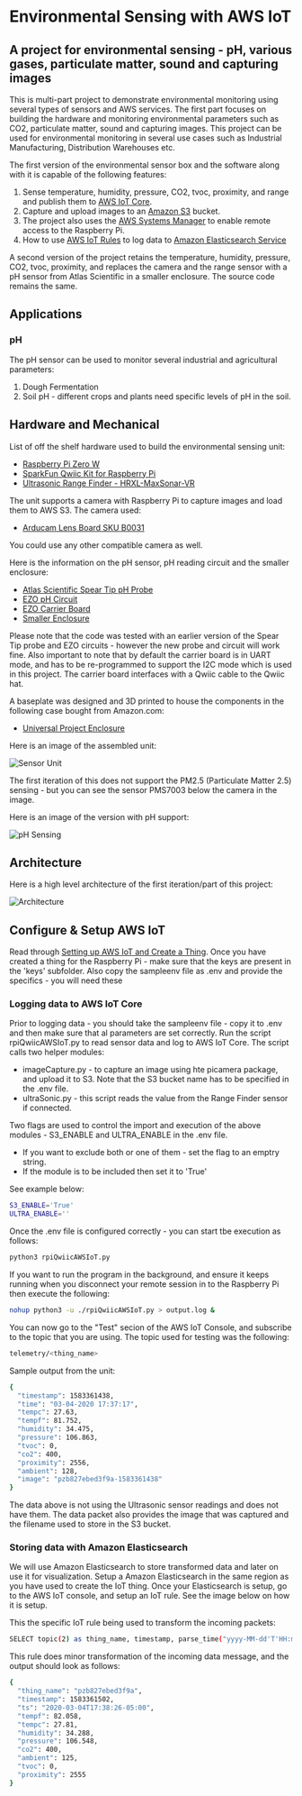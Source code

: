 # Environmental Sensing with AWS IoT

## A project for environmental sensing - pH, various gases, particulate matter, sound and capturing images

This is multi-part project to demonstrate environmental monitoring using several types of sensors and AWS services. The first part focuses on building the hardware and monitoring environmental parameters such as CO2, particulate matter, sound and capturing images. This project can be used for environmental monitoring in several use cases such as Industrial Manufacturing, Distribution Warehouses etc.

The first version of the environmental sensor box and the software along with it is capable of the following features:

1. Sense temperature, humidity, pressure, CO2, tvoc, proximity, and range and publish them to [AWS IoT Core](https://aws.amazon.com/iot-core/).
2. Capture and upload images to an [Amazon S3](https://aws.amazon.com/s3/) bucket.
3. The project also uses the [AWS Systems Manager](https://aws.amazon.com/systems-manager/) to enable remote access to the Raspberry Pi.
4. How to use [AWS IoT Rules](https://docs.aws.amazon.com/iot/latest/developerguide/iot-rules.html) to log data to [Amazon Elasticsearch Service](https://aws.amazon.com/elasticsearch-service/)

A second version of the project retains the temperature, humidity, pressure, CO2, tvoc, proximity, and replaces the camera and the range sensor with a pH sensor from Atlas Scientific in a smaller enclosure. The source code remains the same.

## Applications

### pH

The pH sensor can be used to monitor several industrial and agricultural parameters:

1. Dough Fermentation
2. Soil pH - different crops and plants need specific levels of pH in the soil.

## Hardware and Mechanical

List of off the shelf hardware used to build the environmental sensing unit:

* [Raspberry Pi Zero W](https://www.raspberrypi.org/products/raspberry-pi-zero-w/)
* [SparkFun Qwiic Kit for Raspberry Pi](https://www.sparkfun.com/products/15367)
* [Ultrasonic Range Finder - HRXL-MaxSonar-VR](https://www.sparkfun.com/products/11724)

The unit supports a camera with Raspberry Pi to capture images and load them to AWS S3.
The camera used:

* [Arducam Lens Board SKU B0031](https://www.arducam.com/product/arducam-5mp-m12-picam/)

You could use any other compatible camera as well.

Here is the information on the pH sensor, pH reading circuit and the smaller enclosure:

* [Atlas Scientific Spear Tip pH Probe](https://atlas-scientific.com/probes/spear-tip-ph-probe/)
* [EZO pH Circuit](https://atlas-scientific.com/circuits/ezo-ph-circuit/)
* [EZO Carrier Board](https://atlas-scientific.com/carrier-boards/electrically-isolated-usb-ezo-carrier-board/)
* [Smaller Enclosure](https://www.amazon.com/gp/product/B071SJ1BBD/)

Please note that the code was tested with an earlier version of the Spear Tip probe and EZO circuits - however the new probe and circuit will work fine. Also important to note that by default the carrier board is in UART mode, and has to be re-programmed to support the I2C mode which is used in this project. The carrier board interfaces with a Qwiic cable to the Qwiic hat.

A baseplate was designed and 3D printed to house the components in the following case bought from Amazon.com:

* [Universal Project Enclosure](https://www.amazon.com/gp/product/B071FLTFFW/ref=ppx_yo_dt_b_asin_title_o03_s00)

Here is an image of the assembled unit:

![Sensor Unit](docs/sensor-unit.jpg)

The first iteration of this does not support the PM2.5 (Particulate Matter 2.5) sensing - but you can see the sensor PMS7003 below the camera in the image.

Here is an image of the version with pH support:

![pH Sensing](docs/smallerunitwithph.jpg)

## Architecture

Here is a high level architecture of the first iteration/part of this project:

![Architecture](docs/architecture.png)

## Configure & Setup AWS IoT

Read through [Setting up AWS IoT and Create a Thing](docs/AWSIoT.md). Once you have created a thing for the Raspberry Pi - make sure that the keys are present in the 'keys' subfolder. Also copy the sampleenv file as .env and provide the specifics - you will need these

### Logging data to AWS IoT Core

Prior to logging data - you should take the sampleenv file - copy it to .env and then make sure that al parameters are set correctly.
Run the script rpiQwiicAWSIoT.py to read sensor data and log to AWS IoT Core. The script calls two helper modules:

* imageCapture.py - to capture an image using hte picamera package, and upload it to S3. Note that the S3 bucket name has to be specified in the .env file.
* ultraSonic.py - this script reads the value from the Range Finder sensor if connected.

Two flags are used to control the import and execution of the above modules - S3_ENABLE and ULTRA_ENABLE in the .env file.

* If you want to exclude both or one of them - set the flag to an emptry string.
* If the module is to be included then set it to 'True'

See example below:

```bash
S3_ENABLE='True'
ULTRA_ENABLE=''
```

Once the .env file is configured correctly - you can start tbe execution as follows:

```bash
python3 rpiQwiicAWSIoT.py
```

If you want to run the program in the background, and ensure it keeps running when you disconnect your remote session in to the Raspberry Pi then execute the following:

```bash
nohup python3 -u ./rpiQwiicAWSIoT.py > output.log &

```

You can now go to the "Test" secion of the AWS IoT Console, and subscribe to the topic that you are using. The topic used for testing was the following:

```bash
telemetry/<thing_name>
```

Sample output from the unit:

```bash
{
  "timestamp": 1583361438,
  "time": "03-04-2020 17:37:17",
  "tempc": 27.63,
  "tempf": 81.752,
  "humidity": 34.475,
  "pressure": 106.863,
  "tvoc": 0,
  "co2": 400,
  "proximity": 2556,
  "ambient": 128,
  "image": "pzb827ebed3f9a-1583361438"
}
```

The data above is not using the Ultrasonic sensor readings and does not have them. The data packet also provides the image that was captured and the filename used to store in the S3 bucket.

### Storing data with Amazon Elasticsearch

We will use Amazon Elasticsearch to store transformed data and later on use it for visualization. Setup a Amazon Elasticsearch in the same region as you have used to create the IoT thing. Once your Elasticsearch is setup, go to the AWS IoT console, and setup an IoT rule. See the image below on how it is setup.

This the specific IoT rule being used to transform the incoming packets:

```bash
SELECT topic(2) as thing_name, timestamp, parse_time("yyyy-MM-dd'T'HH:mm:ssZZ", timestamp(), "America/New_York" ) as ts, tempf, tempc, humidity, pressure, co2, ambient, tvoc, proximity FROM 'telemetry/+'
```

This rule does minor transformation of the incoming data message, and the output should look as follows:

```bash
{
  "thing_name": "pzb827ebed3f9a",
  "timestamp": 1583361502,
  "ts": "2020-03-04T17:38:26-05:00",
  "tempf": 82.058,
  "tempc": 27.81,
  "humidity": 34.288,
  "pressure": 106.548,
  "co2": 400,
  "ambient": 125,
  "tvoc": 0,
  "proximity": 2555
}
```
